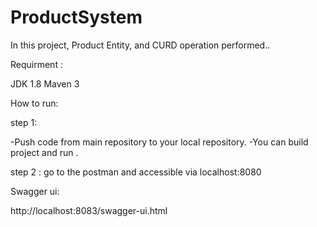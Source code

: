 # ProductSystem

In this project, Product Entity, and CURD operation performed..


Requirment :

JDK 1.8
Maven 3


How to run:

step 1:

-Push code from main repository to your local repository.
-You can build project and run .

step 2 :
go to the postman and accessible via localhost:8080



Swagger ui:

http://localhost:8083/swagger-ui.html 

